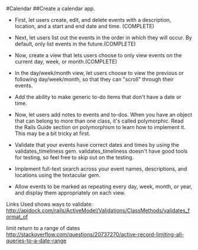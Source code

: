 #Calendar
##Create a calendar app.

* First, let users create, edit, and delete events with a description, location, and a start and end date and time. (COMPLETE)

* Next, let users list out the events in the order in which they will occur. By default, only list events in the future.(COMPLETE)


* Now, create a view that lets users choose to only view events on the current day, week, or month.(COMPLETE)

* In the day/week/month view, let users choose to view the previous or following day/week/month, so that they can "scroll" through their events.
* Add the ability to make generic to-do items that don't have a date or time.
* Now, let users add notes to events and to-dos. When you have an object that can belong to more than one class, it's called polymorphic. Read the Rails Guide section on polymorphism to learn how to implement it. This may be a bit tricky at first.
* Validate that your events have correct dates and times by using the validates_timeliness gem. validates_timeliness doesn't have good tools for testing, so feel free to skip out on the testing.
* Implement full-text search across your event names, descriptions, and locations using the textacular gem.
* Allow events to be marked as repeating every day, week, month, or year, and display them appropriately on each view.


Links Used
  shows ways to validate:
    http://apidock.com/rails/ActiveModel/Validations/ClassMethods/validates_format_of

  limit return to a range of dates
    http://stackoverflow.com/questions/20737270/active-record-limiting-all-queries-to-a-date-range
